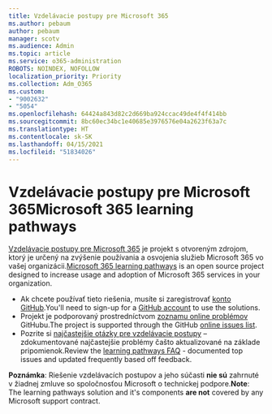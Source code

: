 ```yaml
---
title: Vzdelávacie postupy pre Microsoft 365
ms.author: pebaum
author: pebaum
manager: scotv
ms.audience: Admin
ms.topic: article
ms.service: o365-administration
ROBOTS: NOINDEX, NOFOLLOW
localization_priority: Priority
ms.collection: Adm_O365
ms.custom:
- "9002632"
- "5054"
ms.openlocfilehash: 64424a843d82c2d669ba924ccac49de4f4f414bb
ms.sourcegitcommit: 8bc60ec34bc1e40685e3976576e04a2623f63a7c
ms.translationtype: HT
ms.contentlocale: sk-SK
ms.lasthandoff: 04/15/2021
ms.locfileid: "51834026"
---
```

# <a name="microsoft-365-learning-pathways"></a><span data-ttu-id="afc32-102">Vzdelávacie postupy pre Microsoft 365</span><span class="sxs-lookup"><span data-stu-id="afc32-102">Microsoft 365 learning pathways</span></span>

<span data-ttu-id="afc32-103">[Vzdelávacie postupy pre Microsoft 365](https://docs.microsoft.com/office365/customlearning/) je projekt s otvoreným zdrojom, ktorý je určený na zvýšenie používania a osvojenia služieb Microsoft 365 vo vašej organizácii.</span><span class="sxs-lookup"><span data-stu-id="afc32-103">[Microsoft 365 learning pathways](https://docs.microsoft.com/office365/customlearning/) is an open source project designed to increase usage and adoption of Microsoft 365 services in your organization.</span></span>

- <span data-ttu-id="afc32-104">Ak chcete používať tieto riešenia, musíte si zaregistrovať [konto GitHub](https://aka.ms/joingithub).</span><span class="sxs-lookup"><span data-stu-id="afc32-104">You'll need to sign-up for a [GitHub account](https://aka.ms/joingithub) to use the solutions.</span></span>
- <span data-ttu-id="afc32-105">Projekt je podporovaný prostredníctvom [zoznamu online problémov](https://aka.ms/CustomLearningHelp) GitHubu.</span><span class="sxs-lookup"><span data-stu-id="afc32-105">The project is supported through the GitHub [online issues list](https://aka.ms/CustomLearningHelp).</span></span>
- <span data-ttu-id="afc32-106">Pozrite si [najčastejšie otázky pre vzdelávacie postupy](https://docs.microsoft.com/office365/customlearning/faq) – zdokumentované najčastejšie problémy čašto aktualizované na základe pripomienok.</span><span class="sxs-lookup"><span data-stu-id="afc32-106">Review the [learning pathways FAQ](https://docs.microsoft.com/office365/customlearning/faq) - documented top issues and updated frequently based off feedback.</span></span>

<span data-ttu-id="afc32-107">**Poznámka**: Riešenie vzdelávacích postupov a jeho súčasti **nie sú** zahrnuté v žiadnej zmluve so spoločnosťou Microsoft o technickej podpore.</span><span class="sxs-lookup"><span data-stu-id="afc32-107">**Note**: The learning pathways solution and it's components **are not** covered by any Microsoft support contract.</span></span>
